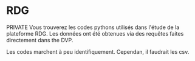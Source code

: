 # RDG
PRIVATE
Vous trouverez les codes pythons utilisés dans l'étude de la plateforme RDG. Les données ont été obtenues
via des requêtes faites directement dans the DVP.

Les codes marchent à peu identifiquement. Cependan, il faudrait les csv. 

